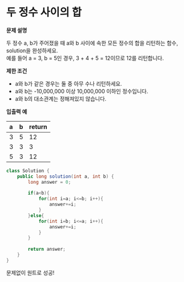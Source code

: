 # 두 정수 사이의 합



**문제 설명**

두 정수 a, b가 주어졌을 때 a와 b 사이에 속한 모든 정수의 합을 리턴하는 함수, solution을 완성하세요.   
예를 들어 a = 3, b = 5인 경우, 3 + 4 + 5 = 12이므로 12를 리턴합니다.

**제한 조건**

* a와 b가 같은 경우는 둘 중 아무 수나 리턴하세요.
* a와 b는 -10,000,000 이상 10,000,000 이하인 정수입니다.
* a와 b의 대소관계는 정해져있지 않습니다.

**입출력 예**

| a | b | return |
| :--- | :--- | :--- |
| 3 | 5 | 12 |
| 3 | 3 | 3 |
| 5 | 3 | 12 |



```java
class Solution {
    public long solution(int a, int b) {
        long answer = 0;
        
        if(a<b){
            for(int i=a; i<=b; i++){
                answer+=i;
            }
        }else{
            for(int i=b; i<=a; i++){
                answer+=i;
            }
        }
        
        return answer;
    }
}
```

문제없이 원트로 성공!

